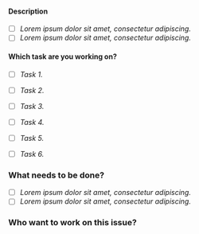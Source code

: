 <!-- Use this template to complete tasks in the project
 -->

<!-- Title format - `<date> <feat  or question or bug or suggestion> - Your title`
example:
`01/01/2001 feat - Authentication`
`01/01/2001 Question - Why is A equal to B`
`01/01/2001 bug - /signup route returning 404 error` -->
 
#### Description
<!-- Use this section to clearly and concisely describe what is the task and what you are trying to improve. 
We suggest using bullets (indicated by * or -) or checkboxes [ ] (filled checkbox [x]) here -->

- [ ] *Lorem ipsum dolor sit amet, consectetur adipiscing.*
- [ ] *Lorem ipsum dolor sit amet, consectetur adipiscing.*

#### Which task are you working on?
<!-- Tell us what you thought would happen. 
We suggest using bullets (indicated by * or -) or checkboxes [ ] (filled checkbox [x]) here -->

- [ ] *Task 1.*
- [ ] *Task 2.*
- [ ] *Task 3.*
- [ ] *Task 4.*
- [ ] *Task 5.*
- [ ] *Task 6.*


### What needs to be done?

<!-- We suggest using bullets (indicated by * or -) and filled checkboxes [x] here -->

- [ ] *Lorem ipsum dolor sit amet, consectetur adipiscing.*
- [ ] *Lorem ipsum dolor sit amet, consectetur adipiscing.*

### Who want to work on this issue?

<!-- Please indicate if you wants to be assigned to the issue --> 